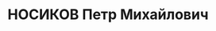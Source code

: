 ---
title: НОСИКОВ Петр Михайлович
description: '1901 р., с. Бутирки Липецького повіту Тамбовської губ., росіянин, з
  селян, чл. ВКП(б), освіта вища, головний інженер тресту по реконструкції шляху Сталінської
  залізниці.

  31.10.1937 р.звинувачений у належності до к/рев. організації, розстріляний 01.11.1937
  р.

  Реабілітований 26.10.1957 р.'
---
